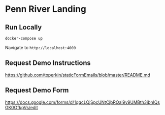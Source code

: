 # Penn River Landing
## Run Locally
```
docker-compose up
```

Navigate to `http://localhost:4000`


## Request Demo Instructions
https://github.com/toperkin/staticFormEmails/blob/master/README.md


## Request Demo Form
https://docs.google.com/forms/d/1qqcLQjSpcUNtCjbRQai9v9UMBth3ibnIQsGK0OfkpVs/edit
